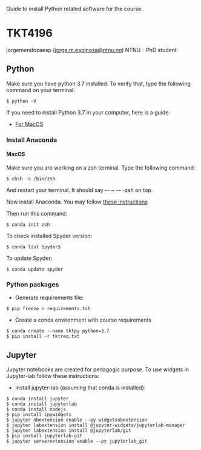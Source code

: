 Guide to install Python related software for the course.
# TKT4196
jorgemendozaesp (jorge.m.espinosa@ntnu.no)
NTNU - PhD student

## Python
Make sure you have python 3.7 installed. To verify that, type the following command on your terminal:
```
$ python -V
```
If you need to install Python 3.7 in your computer, here is a guide:
+ [For MacOS](https://opensource.com/article/19/5/python-3-default-mac)

### Install Anaconda
#### MacOS
Make sure you are working on a zsh terminal. Type the following command:
```
$ chsh -s /bin/zsh
```
And restart your terminal. It should say -- ~ -- -zsh on top. 

Now install Anaconda.  You may follow [these instructions](https://towardsdatascience.com/how-to-successfully-install-anaconda-on-a-mac-and-actually-get-it-to-work-53ce18025f97)

Then run this command: 
```
$ conda init zsh
```

To check installed Spyder version:
```
$ conda list Spyder$
```
To update Spyder:
```
$ conda update spyder
```

### Python packages
- Generate requirements file:
```
$ pip freeze > requirements.txt  
```
- Create a conda environment with course requirements
```
$ conda create --name tktpy python=3.7
$ pip install -r tktreq.txt 
```

## Jupyter
Jupyter notebooks are created for pedagogic purpose. To use widgets in Jupyter-lab follow these instructions:
* Install jupyter-lab (assuming that conda is installed): 
```
$ conda install jupyter
$ conda install jupyterlab
$ conda install nodejs
$ pip install ipywidgets
$ jupyter nbextension enable --py widgetsnbextension
$ jupyter labextension install @jupyter-widgets/jupyterlab-manager
$ jupyter labextension install @jupyterlab/git
$ pip install jupyterlab-git
$ jupyter serverextension enable --py jupyterlab_git
```
